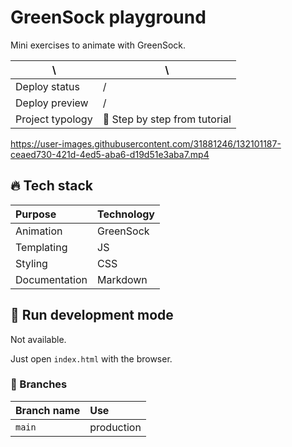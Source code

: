 # GreenSock playground

Mini exercises to animate with GreenSock.

| \                | \                                                                                                                                                                       |
|------------------|-------------------------------------------------------------------------------------------------------------------------------------------------------------------------|
| Deploy status    | / |
| Deploy preview   | /                                                                                                                             |
| Project typology | 📒  Step by step from tutorial |

https://user-images.githubusercontent.com/31881246/132101187-ceaed730-421d-4ed5-aba6-d19d51e3aba7.mp4


## 🔥 Tech stack

| Purpose       | Technology |
|:--------------|:-----------|
| Animation     | GreenSock  |
| Templating    | JS         |
| Styling       | CSS        |
| Documentation | Markdown   |

## 🌊 Run development mode

Not available.

Just open `index.html` with the browser.

### 🌿 Branches

| Branch name | Use        |
|:------------|:-----------|
| `main`      | production |

